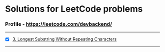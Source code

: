 Solutions for LeetCode problems
==

### Profile - https://leetcode.com/devbackend/

---

- [x] [3. Longest Substring Without Repeating Characters](https://leetcode.com/problems/longest-substring-without-repeating-characters/)

---